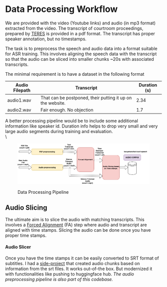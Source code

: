 # Data Processing Workflow

We are provided with the video (Youtube links) and audio (in mp3 format) extracted from the video.  The transcript of courtroom proceedings, prepared by [TERES](https://teres.ai/) is provided in a pdf format. The transcript has proper speaker annotation, but no timestamps.

The task is to preprocess the speech and audio data into a format suitable for ASR training. This involves aligning the speech data with the transcript so that the audio can be sliced into smaller chunks \~20s with associated transcripts.

The minimal requirement is to have a dataset in the following format



<table><thead><tr><th>Audio Filepath</th><th>Transcript</th><th data-type="number">Duration (s)</th></tr></thead><tbody><tr><td>audio1.wav</td><td>That can be postponed, their putting it up on the website.</td><td>2.34</td></tr><tr><td>audio2.wav</td><td>Fair enough. No objection</td><td>1.7</td></tr></tbody></table>

A better processing pipeline would be to include some additional information like speaker id. Duration info helps to drop very small and very large audio segments during training and evaluation.\
\


<figure><img src="../.gitbook/assets/data-processing-pipeline.drawio (3).png" alt=""><figcaption><p>Data Processing Pipeline</p></figcaption></figure>

## Audio Slicing

The ultimate aim is to slice the audio with matching transcripts. This involves a [Forced Alignment](./#text-processing-pipeline) (FA) step where audio and transcript are aligned with time stamps. Slicing the audio can be done once you have proper time stamps.

#### Audio Slicer

Once you have the time stamps it can be easily converted to SRT format of subtitles. I had a  [side-project](https://github.com/kavyamanohar/audioslicer) that created audio chunks based on information from the srt files. It works out-of-the box. But modernized it with functionalities like pushing to huggingface hub. _The audio preprocessing pipeline is also part of this codebase._



